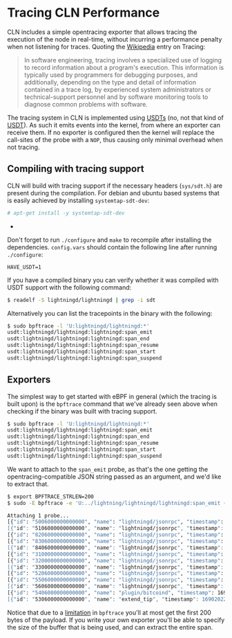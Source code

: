 # Tracing CLN Performance

CLN includes a simple opentracing exporter that allows tracing the
execution of the node in real-time, without incurring a performance
penalty when not listening for traces. Quoting the [Wikipedia][wp]
entry on Tracing:

> In software engineering, tracing involves a specialized use of
> logging to record information about a program's execution. This
> information is typically used by programmers for debugging purposes,
> and additionally, depending on the type and detail of information
> contained in a trace log, by experienced system administrators or
> technical-support personnel and by software monitoring tools to
> diagnose common problems with software.

The tracing system in CLN is implemented using [USDTs][usdt] (no, not
that kind of [USDT][tether]). As such it emits events into the kernel,
from where an exporter can receive them. If no exporter is configured
then the kernel will replace the call-sites of the probe with a `NOP`,
thus causing only minimal overhead when not tracing.

## Compiling with tracing support

CLN will build with tracing support if the necessary headers
(`sys/sdt.h`) are present during the compilation. For debian and
ubuntu based systems that is easily achieved by installing
`systemtap-sdt-dev`:

```bash
# apt-get install -y systemtap-sdt-dev
```
-
Don't forget to run `./configure` and `make` to recompile after
installing the dependencies. `config.vars` should contain the
following line after running `./configure`:

```
HAVE_USDT=1
```

If you have a compiled binary you can verify whether it was compiled
with USDT support with the following command:

```bash
$ readelf -S lightningd/lightningd | grep -i sdt
```

Alternatively you can list the tracepoints in the binary with the
following:

```bash
$ sudo bpftrace -l 'U:lightningd/lightningd:*'
usdt:lightningd/lightningd:lightningd:span_emit
usdt:lightningd/lightningd:lightningd:span_end
usdt:lightningd/lightningd:lightningd:span_resume
usdt:lightningd/lightningd:lightningd:span_start
usdt:lightningd/lightningd:lightningd:span_suspend
```

## Exporters

The simplest way to get started with eBPF in general (which the
tracing is built upon) is the `bpftrace` command that we've already
seen above when checking if the binary was built with tracing support.

```bash
$ sudo bpftrace -l 'U:lightningd/lightningd:*'
usdt:lightningd/lightningd:lightningd:span_emit
usdt:lightningd/lightningd:lightningd:span_end
usdt:lightningd/lightningd:lightningd:span_resume
usdt:lightningd/lightningd:lightningd:span_start
usdt:lightningd/lightningd:lightningd:span_suspend
```

We want to attach to the `span_emit` probe, as that's the one getting
the opentracing-compatible JSON string passed as an argument, and we'd
like to extract that.

```bash
$ export BPFTRACE_STRLEN=200
$ sudo -E bpftrace -e 'U:../lightning/lightningd/lightningd:span_emit {printf("%s\n", str(arg1, 10240));}'

Attaching 1 probe...
[{"id": "5006000000000000", "name": "lightningd/jsonrpc", "timestamp": 1690202283751653, "duration": 154,"localEndpoint": { "serviceName": "lightningd"}, "tags": {"method": "sql"}, "traceId": "b7f9b1
[{"id": "5106000000000000", "name": "lightningd/jsonrpc", "timestamp": 1690202283752515, "duration": 146,"localEndpoint": { "serviceName": "lightningd"}, "tags": {"method": "listnodes"}, "traceId": "
[{"id": "8206000000000000", "name": "lightningd/jsonrpc", "timestamp": 1690202283759889, "duration": 657,"localEndpoint": { "serviceName": "lightningd"}, "tags": {"method": "dev-memleak"}, "traceId":
[{"id": "8306000000000000", "name": "lightningd/jsonrpc", "timestamp": 1690202283784095, "duration": 135,"localEndpoint": { "serviceName": "lightningd"}, "tags": {"method": "dev-report-fds"}, "traceI
[{"id": "8406000000000000", "name": "lightningd/jsonrpc", "timestamp": 1690202283785116, "duration": 204,"localEndpoint": { "serviceName": "lightningd"}, "tags": {"method": "stop"}, "traceId": "f6d42
[{"id": "3100000000000000", "name": "lightningd/jsonrpc", "timestamp": 1690202283860017, "duration": 770,"localEndpoint": { "serviceName": "lightningd"}, "tags": {"method": "dev-memleak"}, "traceId":
[{"id": "3200000000000000", "name": "lightningd/jsonrpc", "timestamp": 1690202283992271, "duration": 155,"localEndpoint": { "serviceName": "lightningd"}, "tags": {"method": "dev-report-fds"}, "traceI
[{"id": "3300000000000000", "name": "lightningd/jsonrpc", "timestamp": 1690202283993745, "duration": 370,"localEndpoint": { "serviceName": "lightningd"}, "tags": {"method": "stop"}, "traceId": "92576
[{"id": "5206000000000000", "name": "lightningd/jsonrpc", "timestamp": 1690202284070125, "duration": 911,"localEndpoint": { "serviceName": "lightningd"}, "tags": {"method": "dev-memleak"}, "traceId":
[{"id": "5506000000000000", "name": "lightningd/jsonrpc", "timestamp": 1690202284313462, "duration": 62,"localEndpoint": { "serviceName": "lightningd"}, "tags": {"method": "dev-report-fds"}, "traceId
[{"id": "5606000000000000", "name": "lightningd/jsonrpc", "timestamp": 1690202284314014, "duration": 117,"localEndpoint": { "serviceName": "lightningd"}, "tags": {"method": "stop"}, "traceId": "b7f9b
[{"id": "5406000000000000", "name": "plugin/bitcoind", "timestamp": 1690202284312469, "duration": 4774,"localEndpoint": { "serviceName": "lightningd"}, "parentId": "5306000000000000","tags": {"method
[{"id": "5306000000000000", "name": "extend_tip", "timestamp": 1690202284312428, "duration": 4902,"localEndpoint": { "serviceName": "lightningd"}, "tags": {}, "traceId": "b7f9b1e8af12d252"}]

```

Notice that due to a [limitation][200char] in `bpftrace` you'll at
most get the first 200 bytes of the payload. If you write your own
exporter you'll be able to specify the size of the buffer that is
being used, and can extract the entire span.

[wp]: https://en.wikipedia.org/wiki/Tracing_(software)
[usdt]: https://illumos.org/books/dtrace/chp-usdt.html
[tether]: https://en.wikipedia.org/wiki/Tether_(cryptocurrency)
[bcc]: https://github.com/iovisor/bcc
[200char]: https://github.com/iovisor/bpftrace/issues/305

